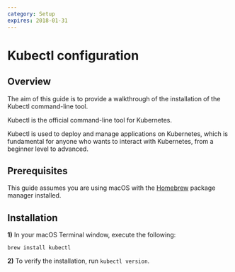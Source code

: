 ```yaml
---
category: Setup
expires: 2018-01-31
---
```

# Kubectl configuration

## Overview

The aim of this guide is to provide a walkthrough of the installation of the Kubectl command-line tool.

Kubectl is the official command-line tool for Kubernetes.

Kubectl is used to deploy and manage applications on Kubernetes, which is fundamental for anyone who wants to interact with Kubernetes, from a beginner level to advanced.

## Prerequisites

This guide assumes you are using macOS with the [Homebrew](https://brew.sh/) package manager installed.

## Installation

**1)** In your macOS Terminal window, execute the following:

```
brew install kubectl
```

 **2)** To verify the installation, run `kubectl version`.
